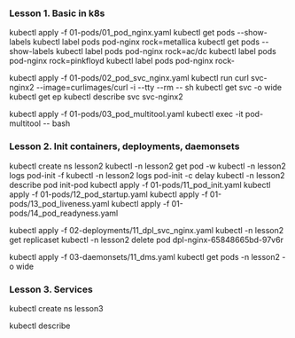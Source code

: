 ### Lesson 1. Basic in k8s

kubectl apply -f 01-pods/01_pod_nginx.yaml
kubectl get pods --show-labels
kubectl label pods pod-nginx rock=metallica
kubectl get pods --show-labels
kubectl label pods pod-nginx rock=ac/dc 
kubectl label pods pod-nginx rock=pinkfloyd
kubectl label pods pod-nginx rock-

kubectl apply -f 01-pods/02_pod_svc_nginx.yaml
kubectl run curl svc-nginx2 --image=curlimages/curl -i --tty --rm -- sh
kubectl get svc -o wide 
kubectl get ep
kubectl describe svc svc-nginx2

kubectl apply -f 01-pods/03_pod_multitool.yaml 
kubectl exec -it pod-multitool -- bash

### Lesson 2. Init containers, deployments, daemonsets
kubectl create ns lesson2
kubectl -n lesson2 get pod -w 
kubectl -n lesson2 logs pod-init -f 
kubectl -n lesson2 logs pod-init -c delay
kubectl -n lesson2 describe pod init-pod
kubectl apply -f 01-pods/11_pod_init.yaml
kubectl apply -f 01-pods/12_pod_startup.yaml
kubectl apply -f 01-pods/13_pod_liveness.yaml
kubectl apply -f 01-pods/14_pod_readyness.yaml

kubectl apply -f 02-deployments/11_dpl_svc_nginx.yaml
kubectl -n lesson2 get replicaset 
kubectl -n lesson2 delete pod dpl-nginx-65848665bd-97v6r

kubectl apply -f 03-daemonsets/11_dms.yaml
kubectl get pods -n lesson2 -o wide

### Lesson 3. Services
kubectl create ns lesson3

kubectl describe 
